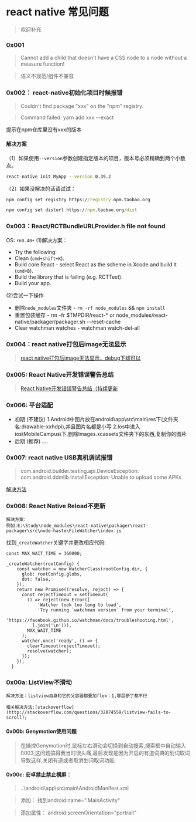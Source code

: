 # react native 常见问题
> 欢迎补充

### 0x001

> Cannot add a child that doesn't have a CSS node to a node without a measure function!

> 语义不规范/组件不兼容

### 0x002： react-native初始化项目时候报错

> Couldn't find package "xxx" on the "npm" registry.

> Command failed: yarn add xxx --exact

提示在npm仓库里没有xxx的版本

#### 解决方案
（1）如果使用`--version`参数创建指定版本的项目，版本号必须精确到两个小数点。
```cmd
react-native init MyApp --version 0.39.2
```
（2）如果没解决的话请试试：

```cmd
npm config set registry https://registry.npm.taobao.org

```

```cmd
npm config set disturl https://npm.taobao.org/dist

```

### 0x003：React/RCTBundleURLProvider.h file not found
OS: `rn0.40+`
(1)解决方案：
- Try the following:
 - Clean (`cmd+shift+K`).
 - Build core React - select React as the scheme in Xcode and build it (`cmd+B`).
 - Build the library that is failing (e.g. RCTText).
 - Build your app.

(2)尝试一下操作
- 删除`node_modules`文件夹 - `rm -rf node_modules` && `npm install`
 - 重置包装缓存 - rm -fr $TMPDIR/react-* or node_modules/react-native/packager/packager.sh --reset-cache
 - Clear watchman watches - watchman watch-del-all

### 0x004：react native打包后image无法显示
> [react native打包后image无法显示，debug下却可以](https://my.oschina.net/u/1460994/blog/802181)

### 0x005: React Native开发错误警告总结
> [React Native开发错误警告总结（持续更新](http://www.jianshu.com/p/98c8f2a970eb)

### 0x006: 平台适配
- 初期 (不建议)
 1.Android中图片放在android\app\src\main\res下(文件夹名:drawable-xxhdpi),并且图片名都是小写
 2.Ios中进入ios\MobileCampus\下,删除Images.xcassets文件夹下的东西,复制你的图片
- 后期 (推荐)
 ....

### 0x007: react native USB真机调试报错
> com.android.builder.testing.api.DeviceException: com.android.ddmlib.InstallException: Unable to upload some APKs

[解决方法](http://csbun.github.io/blog/2015/12/starting-react-native-with-android/)

### 0x008: React Native Reload不更新
```
解决方案:
例如:E:\Study\node_modules\react-native\packager\react-packager\src\node-haste\FileWatcher\index.js
```
找到`_createWatcher`关键字并更改相应代码:
```
const MAX_WAIT_TIME = 360000;

_createWatcher(rootConfig) {
    const watcher = new WatcherClass(rootConfig.dir, {
      glob: rootConfig.globs,
      dot: false,
    });
    return new Promise((resolve, reject) => {
      const rejectTimeout = setTimeout(
        () => reject(new Error([
            'Watcher took too long to load',
            'Try running `watchman version` from your terminal',
            'https://facebook.github.io/watchman/docs/troubleshooting.html',
          ].join('\n'))),
        MAX_WAIT_TIME
      );
      watcher.once('ready', () => {
        clearTimeout(rejectTimeout);
        resolve(watcher);
      });
    });
  }
```

### 0x00a: ListView不滑动
```
解决方法：listview自身和它的父容器都要加flex：1,哪层断了都不行

相关解决方法:[stackoverflow](http://stackoverflow.com/questions/32874559/listview-fails-to-scroll);
```

#### 0x00b: Genymotion使用问题

> 在操控Genymotion时,鼠标左右滑动会切换到自动搜索,搜索框中自动输入0003,这问题搞得我当时很头痛,最后发现是因为开启的有道词典的划词取词导致这样,关闭有道或者取消划词取词功能;

#### 0x00c: 安卓禁止禁止横屏：
> ..\android\app\src\main\AndroidManifest.xml

> 添加： 找到android:name=".MainActivity" 

> 添加属性： android:screenOrientation="portrait"








